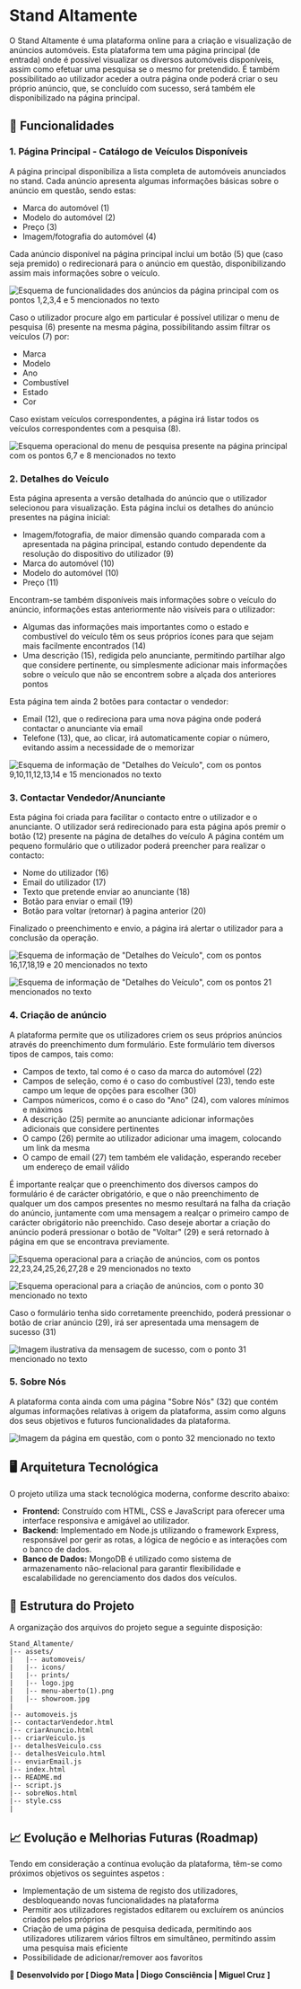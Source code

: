 <!-- Fazer a documentação do projeto aqui -->
# Stand Altamente

O Stand Altamente é uma plataforma online para a criação e visualização de anúncios automóveis. Esta plataforma tem uma página principal (de entrada) onde é possível visualizar os diversos automóveis disponíveis, assim como efetuar uma pesquisa se o mesmo for pretendido. É também possibilitado ao utilizador aceder a outra página onde poderá criar o seu próprio anúncio, que, se concluído com sucesso, será também ele disponibilizado na página principal.


## 📌 **Funcionalidades**

### 1. **Página Principal - Catálogo de Veículos Disponíveis**
A página principal disponibiliza a lista completa de automóveis anunciados no stand. Cada anúncio apresenta algumas informações básicas sobre o anúncio em questão, sendo estas:
   - Marca do automóvel (1)
   - Modelo do automóvel (2)
   - Preço (3)
   - Imagem/fotografia do automóvel (4)

Cada anúncio disponível na página principal inclui um botão (5) que (caso seja premido) o redirecionará para o anúncio em questão, disponibilizando assim mais informações sobre o veículo.

![Esquema de funcionalidades dos anúncios da página principal com os pontos 1,2,3,4 e 5 mencionados no texto](./assets/prints/pi1.jpg)

Caso o utilizador procure algo em particular é possível utilizar o menu de pesquisa (6) presente na mesma página, possibilitando assim filtrar os veículos (7) por:
   - Marca
   - Modelo
   - Ano
   - Combustível
   - Estado
   - Cor

Caso existam veículos correspondentes, a página irá listar todos os veículos correspondentes com a pesquisa (8).

![Esquema operacional do menu de pesquisa presente na página principal com os pontos 6,7 e 8 mencionados no texto](./assets/prints/pi2.jpg)


### 2. **Detalhes do Veículo**
Esta página apresenta a versão detalhada do anúncio que o utilizador selecionou para visualização. Esta página inclui os detalhes do anúncio presentes na página inicial:
   - Imagem/fotografia, de maior dimensão quando comparada com a apresentada na página principal, estando contudo dependente da resolução do dispositivo do utilizador (9)
   - Marca do automóvel (10)
   - Modelo do automóvel (10)
   - Preço (11)

Encontram-se também disponíveis mais informações sobre o veículo do anúncio, informações estas anteriormente não visíveis para o utilizador:
   - Algumas das informações mais importantes como o estado e combustível do veículo têm os seus próprios ícones para que sejam mais facilmente encontrados (14)
   - Uma descrição (15), redigida pelo anunciante, permitindo partilhar algo que considere pertinente, ou simplesmente adicionar mais informações sobre o veículo que não se encontrem sobre a alçada dos anteriores pontos

Esta página tem ainda 2 botões para contactar o vendedor:
   - Email (12), que o redireciona para uma nova página onde poderá contactar o anunciante via email
   - Telefone (13), que, ao clicar, irá automaticamente copiar o número, evitando assim a necessidade de o memorizar

![Esquema de informação de "Detalhes do Veículo", com os pontos 9,10,11,12,13,14 e 15 mencionados no texto](./assets/prints/dv.jpg)

### 3. **Contactar Vendedor/Anunciante**
Esta página foi criada para facilitar o contacto entre o utilizador e o anunciante.
O utilizador será redirecionado para esta página após premir o botão (12) presente na página de detalhes do veículo
A página contém um pequeno formulário que o utilizador poderá preencher para realizar o contacto:
   - Nome do utilizador (16)
   - Email do utilizador (17)
   - Texto que pretende enviar ao anunciante (18)
   - Botão para enviar o email (19)
   - Botão para voltar (retornar) à pagina anterior (20)

Finalizado o preenchimento e envio, a página irá alertar o utilizador para a conclusão da operação.

![Esquema de informação de "Detalhes do Veículo", com os pontos 16,17,18,19 e 20 mencionados no texto](./assets/prints/cv1.jpg)

![Esquema de informação de "Detalhes do Veículo", com os pontos 21 mencionados no texto](./assets/prints/cv2.jpg)


### 4. **Criação de anúncio**
A plataforma permite que os utilizadores criem os seus próprios anúncios através do preenchimento dum formulário. Este formulário tem diversos tipos de campos, tais como:
   - Campos de texto, tal como é o caso da marca do automóvel (22)
   - Campos de seleção, como é o caso do combustível (23), tendo este campo um leque de opções para escolher (30)
   - Campos númericos, como é o caso do "Ano" (24), com valores mínimos e máximos
   - A descrição (25) permite ao anunciante adicionar informações adicionais que considere pertinentes
   - O campo (26) permite ao utilizador adicionar uma imagem, colocando um link da mesma
   - O campo de email (27) tem também ele validação, esperando receber um endereço de email válido

É importante realçar que o preenchimento dos diversos campos do formulário é de carácter obrigatório, e que o não preenchimento de qualquer um dos campos presentes no mesmo resultará na falha da criação do anúncio, juntamente com uma mensagem a realçar o primeiro campo de carácter obrigátorio não preenchido.
Caso deseje abortar a criação do anúncio poderá pressionar o botão de "Voltar" (29) e será retornado à página em que se encontrava previamente.

![Esquema operacional para a criação de anúncios, com os pontos 22,23,24,25,26,27,28 e 29 mencionados no texto](./assets/prints/ca1.jpg)

![Esquema operacional para a criação de anúncios, com o ponto 30 mencionado no texto](./assets/prints/ca2.jpg)

Caso o formulário tenha sido corretamente preenchido, poderá pressionar o botão de criar anúncio (29), irá ser apresentada uma mensagem de sucesso (31)

![Imagem ilustrativa da mensagem de sucesso, com o ponto 31 mencionado no texto](./assets/prints/ca3.jpg)


### 5. **Sobre Nós**
A plataforma conta ainda com uma página "Sobre Nós" (32) que contém algumas informações relativas à origem da plataforma, assim como alguns dos seus objetivos e futuros funcionalidades da plataforma.

![Imagem da página em questão, com o ponto 32 mencionado no texto](./assets/prints/sn.jpg)


## 🖥️ **Arquitetura Tecnológica**

O projeto utiliza uma stack tecnológica moderna, conforme descrito abaixo:

- **Frontend:** Construído com HTML, CSS e JavaScript para oferecer uma interface responsiva e amigável ao utilizador.
- **Backend:** Implementado em Node.js utilizando o framework Express, responsável por gerir as rotas, a lógica de negócio e as interações com o banco de dados.
- **Banco de Dados:** MongoDB é utilizado como sistema de armazenamento não-relacional para garantir flexibilidade e escalabilidade no gerenciamento dos dados dos veículos.


## 📁 **Estrutura do Projeto**
A organização dos arquivos do projeto segue a seguinte disposição:
```
Stand_Altamente/
|-- assets/
|   |-- automoveis/
|   |-- icons/
|   |-- prints/
|   |-- logo.jpg
|   |-- menu-aberto(1).png
|   |-- showroom.jpg
|
|-- automoveis.js
|-- contactarVendedor.html
|-- criarAnuncio.html
|-- criarVeiculo.js
|-- detalhesVeiculo.css
|-- detalhesVeiculo.html
|-- enviarEmail.js
|-- index.html
|-- README.md
|-- script.js
|-- sobreNos.html
|-- style.css
|
```


## 📈 **Evolução e Melhorias Futuras (Roadmap)**

Tendo em consideração a contínua evolução da plataforma, têm-se como próximos objetivos os seguintes aspetos :

- Implementação de um sistema de registo dos utilizadores, desbloqueando novas funcionalidades na plataforma
- Permitir aos utilizadores registados editarem ou excluírem os anúncios criados pelos próprios
- Criação de uma página de pesquisa dedicada, permitindo aos utilizadores utilizarem vários filtros em simultâneo, permitindo assim uma pesquisa mais eficiente
- Possibilidade de adicionar/remover aos favoritos


🚀 **Desenvolvido por [ Diogo Mata | Diogo Consciência | Miguel Cruz ]**
